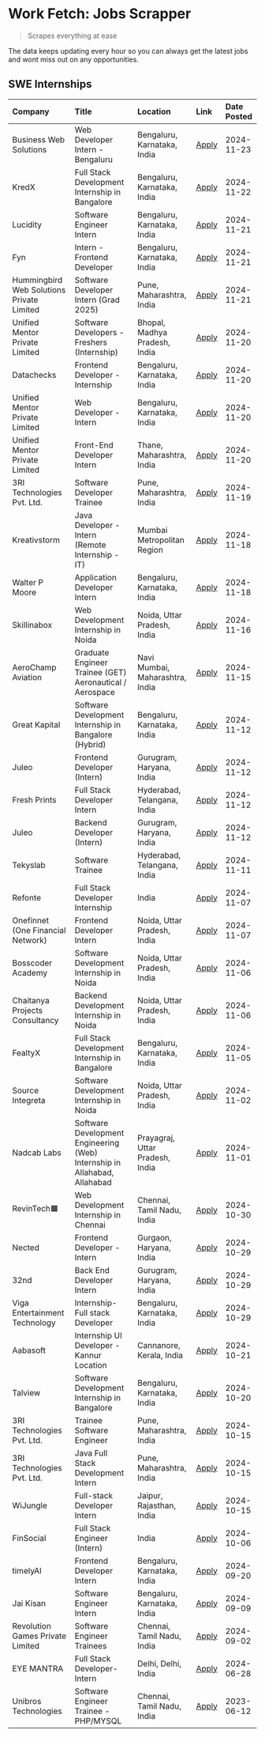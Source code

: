 # Work Fetch: Jobs Scrapper
> Scrapes everything at ease

The data keeps updating every hour so you can always get the latest jobs and wont miss out on any opportunities.

## SWE Internships
<!--START_SECTION:workfetch-->
| Company                                   | Title                                                                     | Location                        | Link                                                                                                                                                                                                                                            | Date Posted   |
|:------------------------------------------|:--------------------------------------------------------------------------|:--------------------------------|:------------------------------------------------------------------------------------------------------------------------------------------------------------------------------------------------------------------------------------------------|:--------------|
| Business Web Solutions                    | Web Developer Intern - Bengaluru                                          | Bengaluru, Karnataka, India     | [Apply](https://in.linkedin.com/jobs/view/web-developer-intern-bengaluru-at-business-web-solutions-4081769308?position=47&pageNum=0&refId=w0mrfmc96Q%2BghocIBCBRPA%3D%3D&trackingId=8nECk3hyKTxJw3ohnS9qsg%3D%3D)                               | 2024-11-23    |
| KredX                                     | Full Stack Development Internship in Bangalore                            | Bengaluru, Karnataka, India     | [Apply](https://in.linkedin.com/jobs/view/full-stack-development-internship-in-bangalore-at-kredx-4082021747?position=20&pageNum=0&refId=w0mrfmc96Q%2BghocIBCBRPA%3D%3D&trackingId=2l5qsJIcXgmdpi7yc%2FPrbA%3D%3D)                              | 2024-11-22    |
| Lucidity                                  | Software Engineer Intern                                                  | Bengaluru, Karnataka, India     | [Apply](https://in.linkedin.com/jobs/view/software-engineer-intern-at-lucidity-4081805788?position=5&pageNum=0&refId=w0mrfmc96Q%2BghocIBCBRPA%3D%3D&trackingId=uByv4G%2FvXJn5k6sHpfVhAw%3D%3D)                                                  | 2024-11-21    |
| Fyn                                       | Intern - Frontend Developer                                               | Bengaluru, Karnataka, India     | [Apply](https://in.linkedin.com/jobs/view/intern-frontend-developer-at-fyn-4079706595?position=14&pageNum=0&refId=w0mrfmc96Q%2BghocIBCBRPA%3D%3D&trackingId=QV6W%2BAcSfyBeZ41T9cRW1A%3D%3D)                                                     | 2024-11-21    |
| Hummingbird Web Solutions Private Limited | Software Developer Intern (Grad 2025)                                     | Pune, Maharashtra, India        | [Apply](https://in.linkedin.com/jobs/view/software-developer-intern-grad-2025-at-hummingbird-web-solutions-private-limited-4079796998?position=21&pageNum=0&refId=w0mrfmc96Q%2BghocIBCBRPA%3D%3D&trackingId=Wzk6agHYIUQtIlqcVE%2BW7Q%3D%3D)     | 2024-11-21    |
| Unified Mentor Private Limited            | Software Developers - Freshers (Internship)                               | Bhopal, Madhya Pradesh, India   | [Apply](https://in.linkedin.com/jobs/view/software-developers-freshers-internship-at-unified-mentor-private-limited-4078446287?position=19&pageNum=0&refId=w0mrfmc96Q%2BghocIBCBRPA%3D%3D&trackingId=oSkbL%2B1vxD%2BgpuWUnjnrjw%3D%3D)          | 2024-11-20    |
| Datachecks                                | Frontend Developer - Internship                                           | Bengaluru, Karnataka, India     | [Apply](https://in.linkedin.com/jobs/view/frontend-developer-internship-at-datachecks-4078365869?position=40&pageNum=0&refId=w0mrfmc96Q%2BghocIBCBRPA%3D%3D&trackingId=HDbD9Jb6HMc7ulxbQRfe0Q%3D%3D)                                            | 2024-11-20    |
| Unified Mentor Private Limited            | Web Developer - Intern                                                    | Bengaluru, Karnataka, India     | [Apply](https://in.linkedin.com/jobs/view/web-developer-intern-at-unified-mentor-private-limited-4078450055?position=41&pageNum=0&refId=w0mrfmc96Q%2BghocIBCBRPA%3D%3D&trackingId=xGKG8AjYbv4xbyWrr71%2Blw%3D%3D)                               | 2024-11-20    |
| Unified Mentor Private Limited            | Front-End Developer Intern                                                | Thane, Maharashtra, India       | [Apply](https://in.linkedin.com/jobs/view/front-end-developer-intern-at-unified-mentor-private-limited-4078449179?position=44&pageNum=0&refId=w0mrfmc96Q%2BghocIBCBRPA%3D%3D&trackingId=lpKnkKeHJMvRTQf1K5PsuA%3D%3D)                           | 2024-11-20    |
| 3RI Technologies Pvt. Ltd.                | Software Developer Trainee                                                | Pune, Maharashtra, India        | [Apply](https://in.linkedin.com/jobs/view/software-developer-trainee-at-3ri-technologies-pvt-ltd-4080283578?position=27&pageNum=0&refId=w0mrfmc96Q%2BghocIBCBRPA%3D%3D&trackingId=6fC6O%2BjoKz0WH1nB1PiIFQ%3D%3D)                               | 2024-11-19    |
| Kreativstorm                              | Java Developer - Intern (Remote Internship - IT)                          | Mumbai Metropolitan Region      | [Apply](https://in.linkedin.com/jobs/view/java-developer-intern-remote-internship-it-at-kreativstorm-4079340084?position=22&pageNum=0&refId=w0mrfmc96Q%2BghocIBCBRPA%3D%3D&trackingId=LWO%2BXsUFIeRxY3YJWeQtsQ%3D%3D)                           | 2024-11-18    |
| Walter P Moore                            | Application Developer Intern                                              | Bengaluru, Karnataka, India     | [Apply](https://in.linkedin.com/jobs/view/application-developer-intern-at-walter-p-moore-4077126811?position=25&pageNum=0&refId=w0mrfmc96Q%2BghocIBCBRPA%3D%3D&trackingId=Vu2qXEM7FJ%2BBTAzmSrEMIw%3D%3D)                                       | 2024-11-18    |
| Skillinabox                               | Web Development Internship in Noida                                       | Noida, Uttar Pradesh, India     | [Apply](https://in.linkedin.com/jobs/view/web-development-internship-in-noida-at-skillinabox-4077783016?position=23&pageNum=0&refId=w0mrfmc96Q%2BghocIBCBRPA%3D%3D&trackingId=CDE%2BTmifjUTXjtyU3zjNWg%3D%3D)                                   | 2024-11-16    |
| AeroChamp Aviation                        | Graduate Engineer Trainee (GET) Aeronautical / Aerospace                  | Navi Mumbai, Maharashtra, India | [Apply](https://in.linkedin.com/jobs/view/graduate-engineer-trainee-get-aeronautical-aerospace-at-aerochamp-aviation-4075807848?position=39&pageNum=0&refId=w0mrfmc96Q%2BghocIBCBRPA%3D%3D&trackingId=0CcMvM4CZHC%2FaioVb5nGHQ%3D%3D)           | 2024-11-15    |
| Great Kapital                             | Software Development Internship in Bangalore (Hybrid)                     | Bengaluru, Karnataka, India     | [Apply](https://in.linkedin.com/jobs/view/software-development-internship-in-bangalore-hybrid-at-great-kapital-4074322094?position=18&pageNum=0&refId=w0mrfmc96Q%2BghocIBCBRPA%3D%3D&trackingId=KxQluHzNhaFTUjQc2wvb4A%3D%3D)                   | 2024-11-12    |
| Juleo                                     | Frontend Developer (Intern)                                               | Gurugram, Haryana, India        | [Apply](https://in.linkedin.com/jobs/view/frontend-developer-intern-at-juleo-4072443159?position=28&pageNum=0&refId=w0mrfmc96Q%2BghocIBCBRPA%3D%3D&trackingId=PKYkhW5fC49RwIQp2886Ng%3D%3D)                                                     | 2024-11-12    |
| Fresh Prints                              | Full Stack Developer Intern                                               | Hyderabad, Telangana, India     | [Apply](https://in.linkedin.com/jobs/view/full-stack-developer-intern-at-fresh-prints-4074759619?position=29&pageNum=0&refId=w0mrfmc96Q%2BghocIBCBRPA%3D%3D&trackingId=3xARjoUifc6qnzEukh6PEw%3D%3D)                                            | 2024-11-12    |
| Juleo                                     | Backend Developer (Intern)                                                | Gurugram, Haryana, India        | [Apply](https://in.linkedin.com/jobs/view/backend-developer-intern-at-juleo-4072437848?position=46&pageNum=0&refId=w0mrfmc96Q%2BghocIBCBRPA%3D%3D&trackingId=C9%2B2X9aUgFU%2FkJdHRSR0ew%3D%3D)                                                  | 2024-11-12    |
| Tekyslab                                  | Software Trainee                                                          | Hyderabad, Telangana, India     | [Apply](https://in.linkedin.com/jobs/view/software-trainee-at-tekyslab-4074128169?position=43&pageNum=0&refId=w0mrfmc96Q%2BghocIBCBRPA%3D%3D&trackingId=eHA1AWddT5XhApSG5dS%2FEQ%3D%3D)                                                         | 2024-11-11    |
| Refonte                                   | Full Stack Developer Internship                                           | India                           | [Apply](https://in.linkedin.com/jobs/view/full-stack-developer-internship-at-refonte-4071576773?position=24&pageNum=0&refId=w0mrfmc96Q%2BghocIBCBRPA%3D%3D&trackingId=c2LlavPOBn1GWGLcpqsqLg%3D%3D)                                             | 2024-11-07    |
| Onefinnet (One Financial Network)         | Frontend Developer Intern                                                 | Noida, Uttar Pradesh, India     | [Apply](https://in.linkedin.com/jobs/view/frontend-developer-intern-at-onefinnet-one-financial-network-4067260672?position=31&pageNum=0&refId=w0mrfmc96Q%2BghocIBCBRPA%3D%3D&trackingId=W61MMLoZISm8St%2FxHJiJBA%3D%3D)                         | 2024-11-07    |
| Bosscoder Academy                         | Software Development Internship in Noida                                  | Noida, Uttar Pradesh, India     | [Apply](https://in.linkedin.com/jobs/view/software-development-internship-in-noida-at-bosscoder-academy-4070090866?position=8&pageNum=0&refId=w0mrfmc96Q%2BghocIBCBRPA%3D%3D&trackingId=Chq6jXxfKoFKLLbx9w1KiQ%3D%3D)                           | 2024-11-06    |
| Chaitanya Projects Consultancy            | Backend Development Internship in Noida                                   | Noida, Uttar Pradesh, India     | [Apply](https://in.linkedin.com/jobs/view/backend-development-internship-in-noida-at-chaitanya-projects-consultancy-4070090859?position=54&pageNum=0&refId=w0mrfmc96Q%2BghocIBCBRPA%3D%3D&trackingId=CSdQqSDc81xupE2r9ff1Fg%3D%3D)              | 2024-11-06    |
| FealtyX                                   | Full Stack Development Internship in Bangalore                            | Bengaluru, Karnataka, India     | [Apply](https://in.linkedin.com/jobs/view/full-stack-development-internship-in-bangalore-at-fealtyx-4067118640?position=36&pageNum=0&refId=w0mrfmc96Q%2BghocIBCBRPA%3D%3D&trackingId=tG1bqoC5YDmX59%2FcI1ZYag%3D%3D)                            | 2024-11-05    |
| Source Integreta                          | Software Development Internship in Noida                                  | Noida, Uttar Pradesh, India     | [Apply](https://in.linkedin.com/jobs/view/software-development-internship-in-noida-at-source-integreta-4066120527?position=11&pageNum=0&refId=w0mrfmc96Q%2BghocIBCBRPA%3D%3D&trackingId=8owOida3q0jvDKbiW%2BePeA%3D%3D)                         | 2024-11-02    |
| Nadcab Labs                               | Software Development Engineering (Web) Internship in Allahabad, Allahabad | Prayagraj, Uttar Pradesh, India | [Apply](https://in.linkedin.com/jobs/view/software-development-engineering-web-internship-in-allahabad-allahabad-at-nadcab-labs-4064940107?position=7&pageNum=0&refId=w0mrfmc96Q%2BghocIBCBRPA%3D%3D&trackingId=1TDzJk3wYkghy7%2FR5WWAnw%3D%3D) | 2024-11-01    |
| RevinTech🟧                                | Web Development Internship in Chennai                                     | Chennai, Tamil Nadu, India      | [Apply](https://in.linkedin.com/jobs/view/web-development-internship-in-chennai-at-revintech%F0%9F%9F%A7-4063327819?position=55&pageNum=0&refId=w0mrfmc96Q%2BghocIBCBRPA%3D%3D&trackingId=JfTtYaGVfCAzp9JrNXT%2FYw%3D%3D)                       | 2024-10-30    |
| Nected                                    | Frontend Developer - Intern                                               | Gurgaon, Haryana, India         | [Apply](https://in.linkedin.com/jobs/view/frontend-developer-intern-at-nected-4060911002?position=6&pageNum=0&refId=w0mrfmc96Q%2BghocIBCBRPA%3D%3D&trackingId=9VVBBuTCpbqenhyTmYB9pQ%3D%3D)                                                     | 2024-10-29    |
| 32nd                                      | Back End Developer Intern                                                 | Gurugram, Haryana, India        | [Apply](https://in.linkedin.com/jobs/view/back-end-developer-intern-at-32nd-4062280105?position=32&pageNum=0&refId=w0mrfmc96Q%2BghocIBCBRPA%3D%3D&trackingId=pVyDZhPhZ9GLYBzjhmJtcQ%3D%3D)                                                      | 2024-10-29    |
| Viga Entertainment Technology             | Internship-Full stack Developer                                           | Bengaluru, Karnataka, India     | [Apply](https://in.linkedin.com/jobs/view/internship-full-stack-developer-at-viga-entertainment-technology-4061962911?position=34&pageNum=0&refId=w0mrfmc96Q%2BghocIBCBRPA%3D%3D&trackingId=VkzkZPnyL03OmfIZbAm9OQ%3D%3D)                       | 2024-10-29    |
| Aabasoft                                  | Internship UI Developer - Kannur Location                                 | Cannanore, Kerala, India        | [Apply](https://in.linkedin.com/jobs/view/internship-ui-developer-kannur-location-at-aabasoft-4055898437?position=16&pageNum=0&refId=w0mrfmc96Q%2BghocIBCBRPA%3D%3D&trackingId=ql8hD3FvCrwi9PJXzKH3rw%3D%3D)                                    | 2024-10-21    |
| Talview                                   | Software Development Internship in Bangalore                              | Bengaluru, Karnataka, India     | [Apply](https://in.linkedin.com/jobs/view/software-development-internship-in-bangalore-at-talview-4055420944?position=3&pageNum=0&refId=w0mrfmc96Q%2BghocIBCBRPA%3D%3D&trackingId=I4doXvoEfwZ8MkxrXQRz%2Bw%3D%3D)                               | 2024-10-20    |
| 3RI Technologies Pvt. Ltd.                | Trainee Software Engineer                                                 | Pune, Maharashtra, India        | [Apply](https://in.linkedin.com/jobs/view/trainee-software-engineer-at-3ri-technologies-pvt-ltd-4048233384?position=30&pageNum=0&refId=w0mrfmc96Q%2BghocIBCBRPA%3D%3D&trackingId=%2F86tuSbYn74WlbdyBRSqKg%3D%3D)                                | 2024-10-15    |
| 3RI Technologies Pvt. Ltd.                | Java Full Stack Development Intern                                        | Pune, Maharashtra, India        | [Apply](https://in.linkedin.com/jobs/view/java-full-stack-development-intern-at-3ri-technologies-pvt-ltd-4048231995?position=38&pageNum=0&refId=w0mrfmc96Q%2BghocIBCBRPA%3D%3D&trackingId=6M2cDapDmntzXsIEbpemJg%3D%3D)                         | 2024-10-15    |
| WiJungle                                  | Full-stack Developer Intern                                               | Jaipur, Rajasthan, India        | [Apply](https://in.linkedin.com/jobs/view/full-stack-developer-intern-at-wijungle-4048227759?position=50&pageNum=0&refId=w0mrfmc96Q%2BghocIBCBRPA%3D%3D&trackingId=z32xnRanxThDrGvfI%2B5nFQ%3D%3D)                                              | 2024-10-15    |
| FinSocial                                 | Full Stack Engineer (Intern)                                              | India                           | [Apply](https://in.linkedin.com/jobs/view/full-stack-engineer-intern-at-finsocial-4041564486?position=59&pageNum=0&refId=w0mrfmc96Q%2BghocIBCBRPA%3D%3D&trackingId=hlIrFsEQK9nyjVlU9Bv4uQ%3D%3D)                                                | 2024-10-06    |
| timelyAI                                  | Frontend Developer Intern                                                 | Bengaluru, Karnataka, India     | [Apply](https://in.linkedin.com/jobs/view/frontend-developer-intern-at-timelyai-4030925040?position=10&pageNum=0&refId=w0mrfmc96Q%2BghocIBCBRPA%3D%3D&trackingId=ZN%2Fw5YIf%2FJ4SDTzIE0fTaw%3D%3D)                                              | 2024-09-20    |
| Jai Kisan                                 | Software Engineer Intern                                                  | Bengaluru, Karnataka, India     | [Apply](https://in.linkedin.com/jobs/view/software-engineer-intern-at-jai-kisan-4024075360?position=37&pageNum=0&refId=w0mrfmc96Q%2BghocIBCBRPA%3D%3D&trackingId=W2fIFW9MReRhre4R8u%2FtMw%3D%3D)                                                | 2024-09-09    |
| Revolution Games Private Limited          | Software Engineer Trainees                                                | Chennai, Tamil Nadu, India      | [Apply](https://in.linkedin.com/jobs/view/software-engineer-trainees-at-revolution-games-private-limited-4015912927?position=35&pageNum=0&refId=w0mrfmc96Q%2BghocIBCBRPA%3D%3D&trackingId=gdwNPIJfiRMFAVV6nOi6IA%3D%3D)                         | 2024-09-02    |
| EYE MANTRA                                | Full Stack Developer- Intern                                              | Delhi, Delhi, India             | [Apply](https://in.linkedin.com/jobs/view/full-stack-developer-intern-at-eye-mantra-3960988037?position=52&pageNum=0&refId=w0mrfmc96Q%2BghocIBCBRPA%3D%3D&trackingId=8TAntRIvgutayXNxkZX4ew%3D%3D)                                              | 2024-06-28    |
| Unibros Technologies                      | Software Engineer Trainee - PHP/MYSQL                                     | Chennai, Tamil Nadu, India      | [Apply](https://in.linkedin.com/jobs/view/software-engineer-trainee-php-mysql-at-unibros-technologies-3656599241?position=48&pageNum=0&refId=w0mrfmc96Q%2BghocIBCBRPA%3D%3D&trackingId=zjAkYVEhBLHyVEijDCMW4w%3D%3D)                            | 2023-06-12    |
<!--END_SECTION:workfetch-->

